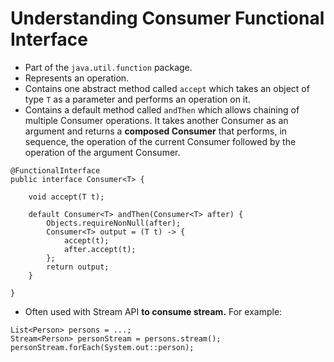 # Understanding Consumer Functional Interface

- Part of the `java.util.function` package.
- Represents an operation.
- Contains one abstract method called `accept` which takes an object of type `T` as a parameter and performs an operation on it.
- Contains a default method called `andThen` which allows chaining of multiple Consumer operations. It takes another Consumer as an argument and returns a **composed Consumer** that performs, in sequence, the operation of the current Consumer followed by the operation of the argument Consumer.

```
@FunctionalInterface
public interface Consumer<T> {

    void accept(T t);

    default Consumer<T> andThen(Consumer<T> after) {
        Objects.requireNonNull(after);
        Consumer<T> output = (T t) -> {
            accept(t);
            after.accept(t);
        };
        return output;
    }

}
```

- Often used with Stream API **to consume stream.** For example:

```
List<Person> persons = ...;
Stream<Person> personStream = persons.stream();
personStream.forEach(System.out::person);
```

